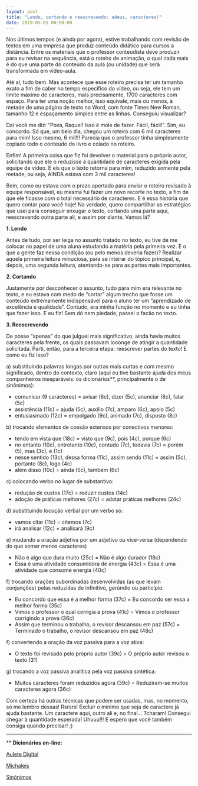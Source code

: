 ```yaml
---
layout: post
title: "Lendo, cortando e reescrevendo: adeus, caracteres!"
date: 2019-05-01 00:00:00
---
```

Nos últimos tempos (e ainda por agora), estive trabalhando com revisão de textos em uma empresa que produz conteúdo didático para cursos a distância. Entre os materiais que o professor conteudista deve produzir para eu revisar na sequência, está o roteiro de animação, o qual nada mais é do que uma parte do conteúdo da aula (ou unidade) que será transformada em vídeo-aula.

Até aí, tudo bem. Mas acontece que esse roteiro precisa ter um tamanho exato a fim de caber no tempo específico do vídeo, ou seja, ele tem um limite máximo de caracteres, mais precisamente, 1700 caracteres com espaço. Para ter uma noção melhor, isso equivale, mais ou menos, à metade de uma página de texto no Word, com fonte Times New Roman, tamanho 12 e espaçamento simples entre as linhas. Conseguiu visualizar?

Daí você me diz: “Poxa, Raquel! Isso é mole de fazer. Fácil, fácil!”. Sim, eu concordo. Só que, um belo dia, chegou um roteiro com 6 mil caracteres para mim! Isso mesmo, 6 mil!!! Parecia que o professor tinha simplesmente copiado todo o conteúdo do livro e colado no roteiro. 

Enfim! A primeira coisa que fiz foi devolver o material para o próprio autor, solicitando que ele o reduzisse à quantidade de caracteres exigida pela equipe de vídeo. E eis que o texto retorna para mim, reduzido somente pela metade, ou seja, AINDA estava com 3 mil caracteres! 

Bem, como eu estava com o prazo apertado para enviar o roteiro revisado à equipe responsável, eu mesma fui fazer um novo recorte no texto, a fim de que ele ficasse com o total necessário de caracteres. E é essa história que quero contar para você hoje! Na verdade, quero compartilhar as estratégias que usei para conseguir enxugar o texto, cortando uma parte aqui, reescrevendo outra parte ali, e assim por diante. Vamos lá?

**1. Lendo**

Antes de tudo, por ser leiga no assunto tratado no texto, eu tive de me colocar no papel de uma aluna estudando a matéria pela primeira vez. E o que a gente faz nessa condição (ou pelo menos deveria fazer)? Realizar aquela primeira leitura minuciosa, para se inteirar do tópico principal, e, depois, uma segunda leitura, atentando-se para as partes mais importantes.

**2. Cortando**

Justamente por desconhecer o assunto, tudo para mim era relevante no texto, e eu estava com medo de “cortar” algum trecho que fosse um conteúdo extremamente indispensável para o aluno ter um “aprendizado de excelência e qualidade”. Contudo, era minha função no momento e eu tinha que fazer isso. E eu fiz! Sem dó nem piedade, passei o facão no texto. 

**3. Reescrevendo**

De posse “apenas” do que julguei mais significativo, ainda havia muitos caracteres pela frente, os quais passavam looonge de atingir a quantidade solicitada. Parti, então, para a terceira etapa: reescrever partes do texto! E como eu fiz isso? 

a) substituindo palavras longas por outras mais curtas e com mesmo significado, dentro do contexto, claro (aqui eu tive bastante ajuda dos meus companheiros inseparáveis: os dicionários**, principalmente o de sinônimos):

- comunicar (9 caracteres) = avisar (6c), dizer (5c), anunciar (8c), falar (5c)
- assistência (11c) = ajuda (5c), auxílio (7c), amparo (6c), apoio (5c)
- entusiasmado (12c) = empolgado (9c), animado (7c), disposto (8c)

b) trocando elementos de coesão extensos por conectivos menores:

- tendo em vista que (18c) = visto que (9c), pois (4c), porque (6c)
- no entanto (10c), entretanto (10c), contudo (7c), todavia (7c) = porém (5), mas (3c), e (1c)
- nesse sentido (13c), dessa forma (11c), assim sendo (11c) = assim (5c), portanto (8c), logo (4c)
- além disso (10c) = ainda (5c), também (6c)

c) colocando verbo no lugar de substantivo: 

- redução de custos (17c) = reduzir custos (14c)
- adoção de práticas melhores (27c) = adotar práticas melhores (24c)

d) substituindo locução verbal por um verbo só:

- vamos citar (11c) = citemos (7c)
- irá analisar (12c) = analisará (9c)

e) mudando a oração adjetiva por um adjetivo ou vice-versa (dependendo do que somar menos caracteres)

- Não é algo que dura muito (25c) = Não é algo durador (18c)
- Essa é uma atividade consumidora de energia (43c) = Essa é uma atividade que consome energia (40c)

f) trocando orações subordinadas desenvolvidas (as que levam conjunções) pelas reduzidas de infinitivo, gerúndio ou particípio:

- Eu concordo que essa é a melhor forma (37c) = Eu concordo ser essa a melhor forma (35c)
- Vimos o professor o qual corrigia a prova (41c) = Vimos o professor corrigindo a prova (36c)
- Assim que terminou o trabalho, o revisor descansou em paz (57c) = Terminado o trabalho, o revisor descansou em paz (48c)

f) convertendo a oração da voz passiva para a voz ativa:

- O texto foi revisado pelo próprio autor (39c) = O próprio autor revisou o texto (31)

g) trocando a voz passiva analítica pela voz passiva sintética:

- Muitos caracteres foram reduzidos agora (39c) = Reduziram-se muitos caracteres agora (36c)

Com certeza há outras técnicas que podem ser usadas, mas, no momento, só me lembro dessas! Rsrsrs! Excluir o mínimo que seja de caractere já ajuda bastante. Um caractere aqui, outro ali e, no final... Tcharam! Consegui chegar à quantidade esperada! Uhuuu!!! E espero que você também consiga quando precisar! ;)

---

** **Dicionários on-line:** 

[Aulete Digital](https://aulete.com.br)

[Michaleis](https://michaelis.uol.com.br)

[Sinônimos](https://www.sinonimos.com.br)
